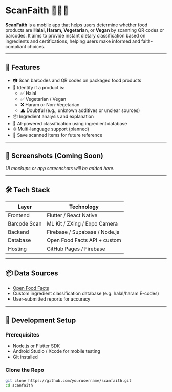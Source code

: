 # ScanFaith 📱🕌🌱

**ScanFaith** is a mobile app that helps users determine whether food products are **Halal, Haram, Vegetarian**, or **Vegan** by scanning QR codes or barcodes. It aims to provide instant dietary classification based on ingredients and certifications, helping users make informed and faith-compliant choices.

---

## 🚀 Features

- 📷 Scan barcodes and QR codes on packaged food products  
- 🔎 Identify if a product is:
  - ✅ Halal
  - ✅ Vegetarian / Vegan
  - ❌ Haram or Non-Vegetarian
  - ⚠️ Doubtful (e.g., unknown additives or unclear sources)
- 📦 Ingredient analysis and explanation
- 🧠 AI-powered classification using ingredient database
- 🌐 Multi-language support (planned)
- 🔖 Save scanned items for future reference

---

## 📱 Screenshots (Coming Soon)
*UI mockups or app screenshots will be added here.*

---

## 🛠️ Tech Stack

| Layer        | Technology                  |
|--------------|------------------------------|
| Frontend     | Flutter / React Native       |
| Barcode Scan | ML Kit / ZXing / Expo Camera |
| Backend      | Firebase / Supabase / Node.js|
| Database     | Open Food Facts API + custom |
| Hosting      | GitHub Pages / Firebase      |

---

## 📦 Data Sources

- [Open Food Facts](https://world.openfoodfacts.org/)
- Custom ingredient classification database (e.g. halal/haram E-codes)
- User-submitted reports for accuracy

---

## 🧪 Development Setup

### Prerequisites
- Node.js or Flutter SDK
- Android Studio / Xcode for mobile testing
- Git installed

### Clone the Repo
```bash
git clone https://github.com/yourusername/scanfaith.git
cd scanfaith
